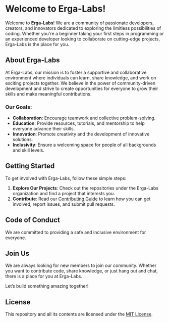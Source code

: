 # Welcome to Erga-Labs!

Welcome to **Erga-Labs**! We are a community of passionate developers, creators, and innovators dedicated to exploring the limitless possibilities of coding. Whether you're a beginner taking your first steps in programming or an experienced developer looking to collaborate on cutting-edge projects, Erga-Labs is the place for you.

## About Erga-Labs

At Erga-Labs, our mission is to foster a supportive and collaborative environment where individuals can learn, share knowledge, and work on exciting projects together. We believe in the power of community-driven development and strive to create opportunities for everyone to grow their skills and make meaningful contributions.

### Our Goals:
- **Collaboration**: Encourage teamwork and collective problem-solving.
- **Education**: Provide resources, tutorials, and mentorship to help everyone advance their skills.
- **Innovation**: Promote creativity and the development of innovative solutions.
- **Inclusivity**: Ensure a welcoming space for people of all backgrounds and skill levels.

## Getting Started

To get involved with Erga-Labs, follow these simple steps:

1. **Explore Our Projects**: Check out the repositories under the Erga-Labs organization and find a project that interests you.
2. **Contribute**: Read our [Contributing Guide](CONTRIBUTING.md) to learn how you can get involved, report issues, and submit pull requests.

## Code of Conduct

We are committed to providing a safe and inclusive environment for everyone.

## Join Us

We are always looking for new members to join our community. Whether you want to contribute code, share knowledge, or just hang out and chat, there is a place for you at Erga-Labs.

Let’s build something amazing together!

## License

This repository and all its contents are licensed under the [MIT License](LICENSE).
